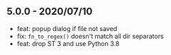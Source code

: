 ## 5.0.0 - 2020/07/10

- feat: popup dialog if file not saved
- fix: `fn_to_regex()` doesn't match all dir separators
- feat: drop ST 3 and use Python 3.8
